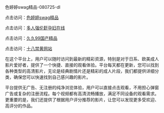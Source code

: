 色婷婷swag精品-080725-dl

点击访问：<a href="https://gfd-5xg.pages.dev/">色婷婷swag精品</a>

点击访问：<a href="https://fdhf-454.pages.dev/">多人强伦姧孕妇在线</a>

点击访问：<a href="https://bered.pages.dev/">久久99国产精品</a>

点击访问：<a href="https://rtj-3zo.pages.dev/">十八禁黄网站</a>

在这个平台上，用户可以随时访问到最新的精彩资源，特别是对于日系、欧美成人影片爱好者，提供了一个快捷、直接的观看体验。平台每天都在更新，您可以找到各种类型的高清影片，无论是经典剧情片还是精彩的成人片段，我们都提供详细分类，确保您可以快速找到自己感兴趣的影片。

平台提供无广告、无注册的纯净浏览体验，用户可以直接点击观看，不用担心弹窗广告或复杂的注册流程。每个视频都有高清流畅播放，满足不同设备的观看需求。更重要的是，我们还提供了根据用户评分推荐的影片，让您可以发现更多受欢迎、高评分的作品。

<span style="display:none;">[Canonical link](https://github.com/hi08072025/hi01 ）</span>
